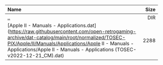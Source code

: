 |Name|Size|
|:---|---:|
|[..](../index.html)|DIR|
|[Apple II - Manuals - Applications.dat](https://raw.githubusercontent.com/open-retrogaming-archive/dat-catalog/main/root/normalized/TOSEC-PIX/Apple/II/Manuals/Applications/Apple II - Manuals - Applications/Apple II - Manuals - Applications (TOSEC-v2022-12-21_CM).dat)|2288|
